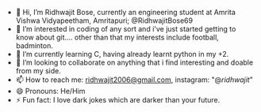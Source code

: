 - 👋 Hi, I’m Ridhwajit Bose, currently an engineering student at Amrita Vishwa Vidyapeetham, Amritapuri; @RidhwajitBose69
- 👀 I’m interested in coding of any sort and i've just started getting to know about git.... other than that my interests include football, badminton.
- 🌱 I’m currently learning C, having already learnt python in my +2.
- 💞️ I’m looking to collaborate on anything that i find interesting and doable from my side.
- 📫 How to reach me: ridhwajit2006@gmail.com, instagram: "@_ridhwajit_"
- 😄 Pronouns: He/Him
- ⚡ Fun fact: I love dark jokes which are darker than your future.

<!---
RidhwajitBose69/RidhwajitBose69 is a ✨ special ✨ repository because its `README.md` (this file) appears on your GitHub profile.
You can click the Preview link to take a look at your changes.
--->
